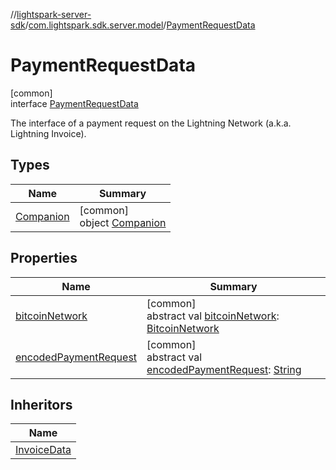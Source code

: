 //[lightspark-server-sdk](../../../index.md)/[com.lightspark.sdk.server.model](../index.md)/[PaymentRequestData](index.md)

# PaymentRequestData

[common]\
interface [PaymentRequestData](index.md)

The interface of a payment request on the Lightning Network (a.k.a. Lightning Invoice).

## Types

| Name | Summary |
|---|---|
| [Companion](-companion/index.md) | [common]<br>object [Companion](-companion/index.md) |

## Properties

| Name | Summary |
|---|---|
| [bitcoinNetwork](bitcoin-network.md) | [common]<br>abstract val [bitcoinNetwork](bitcoin-network.md): [BitcoinNetwork](../-bitcoin-network/index.md) |
| [encodedPaymentRequest](encoded-payment-request.md) | [common]<br>abstract val [encodedPaymentRequest](encoded-payment-request.md): [String](https://kotlinlang.org/api/latest/jvm/stdlib/kotlin/-string/index.html) |

## Inheritors

| Name |
|---|
| [InvoiceData](../-invoice-data/index.md) |
